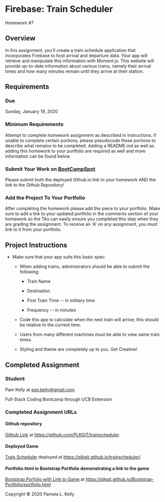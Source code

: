 # Firebase: Train Scheduler
Homework #7


## Overview
In this assignment, you'll create a train schedule application that incorporates Firebase to host arrival and departure data. Your app will retrieve and manipulate this information with Moment.js. This website will provide up-to-date information about various trains, namely their arrival times and how many minutes remain until they arrive at their station.

## Requirements

### Due
Sunday, January 19, 2020

### Minimum Requirements
Attempt to complete homework assignment as described in instructions. If unable to complete certain portions, please pseudocode these portions to describe what remains to be completed. Adding a README.md as well as adding this homework to your portfolio are required as well and more information can be found below.

### Submit Your Work on [BootCampSpot](https://www.bootcampspot-v2.com/)
Please submit both the deployed Github.io link to your homework AND the link to the Github Repository!

### Add the Project To Your Portfolio
After completing the homework please add the piece to your portfolio. Make sure to add a link to your updated portfolio in the comments section of your homework so the TAs can easily ensure you completed this step when they are grading the assignment. To receive an 'A' on any assignment, you must link to it from your portfolio.

## Project Instructions

* Make sure that your app suits this basic spec:
  
  * When adding trains, administrators should be able to submit the following:
    
    * Train Name
    
    * Destination 
    
    * First Train Time -- in military time
    
    * Frequency -- in minutes
  
  * Code this app to calculate when the next train will arrive; this should be relative to the current time.
  
  * Users from many different machines must be able to view same train times.
  
  * Styling and theme are completely up to you. Get Creative!

## Completed Assignment

### Student
Pam Kelly at [esq.kelly@gmail.com](mailto:esq.kelly@gmail.com)

Full-Stack Coding Bootcamp through UCB Extension

### Completed Assignment URLs
#### Github repository
[Github Link](https://github.com/PLKGIT/trainscheduler) at https://github.com/PLKGIT/trainscheduler.
#### Deployed Game
[Train Scheduler](https://plkgit.github.io/trainscheduler/) deployed at https://plkgit.github.io/trainscheduler/.
#### Portfolio.html in Bootstrap Portfolio demonstrating a link to the game
[Bootstrap Porfolio with Link to Game](https://plkgit.github.io/Bootstrap-Portfolio/portfolio.html) at 
https://plkgit.github.io/Bootstrap-Portfolio/portfolio.html


Copyright &copy; 2020 Pamela L. Kelly